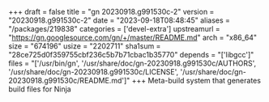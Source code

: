 +++
draft = false
title = "gn 20230918.g991530c-2"
version = "20230918.g991530c-2"
date = "2023-09-18T08:48:45"
aliases = "/packages/219838"
categories = ['devel-extra']
upstreamurl = "https://gn.googlesource.com/gn/+/master/README.md"
arch = "x86_64"
size = "674196"
usize = "2202711"
sha1sum = "28ce725d0f359755cbf236c5b7b71cbac1b35770"
depends = "['libgcc']"
files = "['/usr/bin/gn', '/usr/share/doc/gn-20230918.g991530c/AUTHORS', '/usr/share/doc/gn-20230918.g991530c/LICENSE', '/usr/share/doc/gn-20230918.g991530c/README.md']"
+++
Meta-build system that generates build files for Ninja